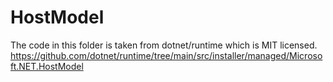 ﻿# HostModel

The code in this folder is taken from dotnet/runtime which is MIT licensed. 
https://github.com/dotnet/runtime/tree/main/src/installer/managed/Microsoft.NET.HostModel